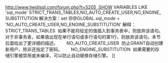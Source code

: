 http://www.heidisql.com/forum.php?t=5205  SHOW VARIABLES LIKE 'sql_mode' STRICT_TRANS_TABLES,NO_AUTO_CREATE_USER,NO_ENGINE_SUBSTITUTION 解决方案：set @@GLOBAL.sql_mode = 'NO_AUTO_CREATE_USER,NO_ENGINE_SUBSTITUTION' 解释：  STRICT_TRANS_TABLES  如果不能将给定的值插入到事务表中，则放弃该语句。对于非事务表，如果值出现在单行语句或多行语句的第1行，则放弃该语句。本节后面给出了更详细的描述。       NO_AUTO_CREATE_USER  防止GRANT自动创建新用户，除非还指定了密码。       NO_ENGINE_SUBSTITUTION  如果需要的存储引擎被禁用或未编译，可以防止自动替换存储引擎。 ]]